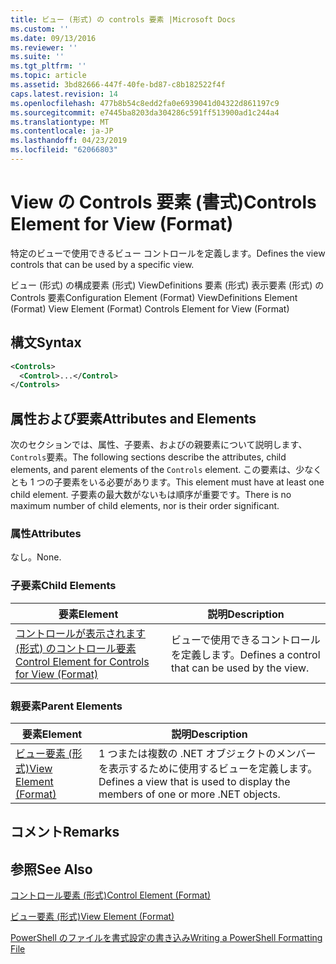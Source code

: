 ```yaml
---
title: ビュー (形式) の controls 要素 |Microsoft Docs
ms.custom: ''
ms.date: 09/13/2016
ms.reviewer: ''
ms.suite: ''
ms.tgt_pltfrm: ''
ms.topic: article
ms.assetid: 3bd82666-447f-40fe-bd87-c8b182522f4f
caps.latest.revision: 14
ms.openlocfilehash: 477b8b54c8edd2fa0e6939041d04322d861197c9
ms.sourcegitcommit: e7445ba8203da304286c591ff513900ad1c244a4
ms.translationtype: MT
ms.contentlocale: ja-JP
ms.lasthandoff: 04/23/2019
ms.locfileid: "62066803"
---
```

# <a name="controls-element-for-view-format"></a><span data-ttu-id="844d7-102">View の Controls 要素 (書式)</span><span class="sxs-lookup"><span data-stu-id="844d7-102">Controls Element for View (Format)</span></span>

<span data-ttu-id="844d7-103">特定のビューで使用できるビュー コントロールを定義します。</span><span class="sxs-lookup"><span data-stu-id="844d7-103">Defines the view controls that can be used by a specific view.</span></span>

<span data-ttu-id="844d7-104">ビュー (形式) の構成要素 (形式) ViewDefinitions 要素 (形式) 表示要素 (形式) の Controls 要素</span><span class="sxs-lookup"><span data-stu-id="844d7-104">Configuration Element (Format) ViewDefinitions Element (Format) View Element (Format) Controls Element for View (Format)</span></span>

## <a name="syntax"></a><span data-ttu-id="844d7-105">構文</span><span class="sxs-lookup"><span data-stu-id="844d7-105">Syntax</span></span>

```xml
<Controls>
  <Control>...</Control>
</Controls>
```

## <a name="attributes-and-elements"></a><span data-ttu-id="844d7-106">属性および要素</span><span class="sxs-lookup"><span data-stu-id="844d7-106">Attributes and Elements</span></span>

<span data-ttu-id="844d7-107">次のセクションでは、属性、子要素、およびの親要素について説明します、`Controls`要素。</span><span class="sxs-lookup"><span data-stu-id="844d7-107">The following sections describe the attributes, child elements, and parent elements of the `Controls` element.</span></span> <span data-ttu-id="844d7-108">この要素は、少なくとも 1 つの子要素をいる必要があります。</span><span class="sxs-lookup"><span data-stu-id="844d7-108">This element must have at least one child element.</span></span> <span data-ttu-id="844d7-109">子要素の最大数がないもは順序が重要です。</span><span class="sxs-lookup"><span data-stu-id="844d7-109">There is no maximum number of child elements, nor is their order significant.</span></span>

### <a name="attributes"></a><span data-ttu-id="844d7-110">属性</span><span class="sxs-lookup"><span data-stu-id="844d7-110">Attributes</span></span>

<span data-ttu-id="844d7-111">なし。</span><span class="sxs-lookup"><span data-stu-id="844d7-111">None.</span></span>

### <a name="child-elements"></a><span data-ttu-id="844d7-112">子要素</span><span class="sxs-lookup"><span data-stu-id="844d7-112">Child Elements</span></span>

|<span data-ttu-id="844d7-113">要素</span><span class="sxs-lookup"><span data-stu-id="844d7-113">Element</span></span>|<span data-ttu-id="844d7-114">説明</span><span class="sxs-lookup"><span data-stu-id="844d7-114">Description</span></span>|
|-------------|-----------------|
|[<span data-ttu-id="844d7-115">コントロールが表示されます (形式) のコントロール要素</span><span class="sxs-lookup"><span data-stu-id="844d7-115">Control Element for Controls for View (Format)</span></span>](./control-element-for-controls-for-view-format.md)|<span data-ttu-id="844d7-116">ビューで使用できるコントロールを定義します。</span><span class="sxs-lookup"><span data-stu-id="844d7-116">Defines a control that can be used by the view.</span></span>|

### <a name="parent-elements"></a><span data-ttu-id="844d7-117">親要素</span><span class="sxs-lookup"><span data-stu-id="844d7-117">Parent Elements</span></span>

|<span data-ttu-id="844d7-118">要素</span><span class="sxs-lookup"><span data-stu-id="844d7-118">Element</span></span>|<span data-ttu-id="844d7-119">説明</span><span class="sxs-lookup"><span data-stu-id="844d7-119">Description</span></span>|
|-------------|-----------------|
|[<span data-ttu-id="844d7-120">ビュー要素 (形式)</span><span class="sxs-lookup"><span data-stu-id="844d7-120">View Element (Format)</span></span>](./view-element-format.md)|<span data-ttu-id="844d7-121">1 つまたは複数の .NET オブジェクトのメンバーを表示するために使用するビューを定義します。</span><span class="sxs-lookup"><span data-stu-id="844d7-121">Defines a view that is used to display the members of one or more .NET objects.</span></span>|

## <a name="remarks"></a><span data-ttu-id="844d7-122">コメント</span><span class="sxs-lookup"><span data-stu-id="844d7-122">Remarks</span></span>

## <a name="see-also"></a><span data-ttu-id="844d7-123">参照</span><span class="sxs-lookup"><span data-stu-id="844d7-123">See Also</span></span>

[<span data-ttu-id="844d7-124">コントロール要素 (形式)</span><span class="sxs-lookup"><span data-stu-id="844d7-124">Control Element (Format)</span></span>](./control-element-for-controls-for-view-format.md)

[<span data-ttu-id="844d7-125">ビュー要素 (形式)</span><span class="sxs-lookup"><span data-stu-id="844d7-125">View Element (Format)</span></span>](./view-element-format.md)

[<span data-ttu-id="844d7-126">PowerShell のファイルを書式設定の書き込み</span><span class="sxs-lookup"><span data-stu-id="844d7-126">Writing a PowerShell Formatting File</span></span>](./writing-a-powershell-formatting-file.md)
